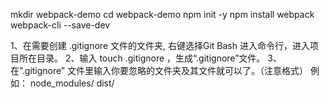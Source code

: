 <!-- 初始化 -->
mkdir webpack-demo
cd webpack-demo
npm init -y
npm install webpack webpack-cli --save-dev

<!-- git上传忽略node_modules -->
1、在需要创建 .gitignore 文件的文件夹, 右键选择Git Bash 进入命令行，进入项目所在目录。
2、输入 touch .gitignore ，生成“.gitignore”文件。
3、在”.gitignore” 文件里输入你要忽略的文件夹及其文件就可以了。（注意格式）
例如：
node_modules/
dist/